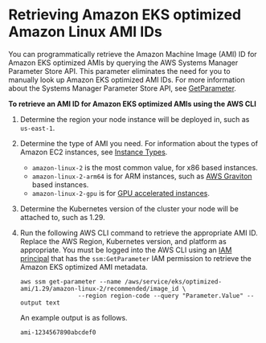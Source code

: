 # Retrieving Amazon EKS optimized Amazon Linux AMI IDs<a name="retrieve-ami-id"></a>

You can programmatically retrieve the Amazon Machine Image \(AMI\) ID for Amazon EKS optimized AMIs by querying the AWS Systems Manager Parameter Store API\. This parameter eliminates the need for you to manually look up Amazon EKS optimized AMI IDs\. For more information about the Systems Manager Parameter Store API, see [GetParameter](https://docs.aws.amazon.com/systems-manager/latest/APIReference/API_GetParameter.html)\.

**To retrieve an AMI ID for Amazon EKS optimized AMIs using the AWS CLI**

1. Determine the region your node instance will be deployed in, such as `us-east-1`\.

1. Determine the type of AMI you need\. For information about the types of Amazon EC2 instances, see [Instance Types](https://docs.aws.amazon.com/AWSEC2/latest/UserGuide/instance-types.html)\.
   + `amazon-linux-2` is the most common value, for x86 based instances\.
   + `amazon-linux-2-arm64` is for ARM instances, such as [AWS Graviton](http://aws.amazon.com/ec2/graviton/) based instances\.
   + `amazon-linux-2-gpu` is for [GPU accelerated instances](https://docs.aws.amazon.com/AWSEC2/latest/UserGuide/accelerated-computing-instances.html#gpu-instances)\.

1. Determine the Kubernetes version of the cluster your node will be attached to, such as 1\.29\.

1. Run the following AWS CLI command to retrieve the appropriate AMI ID\. Replace the AWS Region, Kubernetes version, and platform as appropriate\. You must be logged into the AWS CLI using an [IAM principal](https://docs.aws.amazon.com/IAM/latest/UserGuide/id_roles_terms-and-concepts.html) that has the `ssm:GetParameter` IAM permission to retrieve the Amazon EKS optimized AMI metadata\.

   ```
   aws ssm get-parameter --name /aws/service/eks/optimized-ami/1.29/amazon-linux-2/recommended/image_id \
                   --region region-code --query "Parameter.Value" --output text
   ```

   An example output is as follows\.

   ```
   ami-1234567890abcdef0
   ```